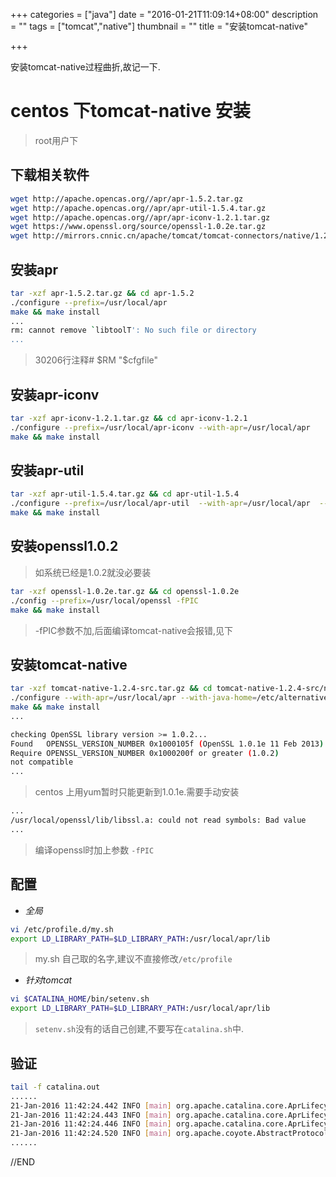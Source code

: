 +++
categories = ["java"]
date = "2016-01-21T11:09:14+08:00"
description = ""
tags = ["tomcat","native"]
thumbnail = ""
title = "安装tomcat-native"

+++

 安装tomcat-native过程曲折,故记一下.

<!--more-->

# centos 下tomcat-native 安装

> root用户下

## 下载相关软件
```bash
wget http://apache.opencas.org//apr/apr-1.5.2.tar.gz
wget http://apache.opencas.org//apr/apr-util-1.5.4.tar.gz
wget http://apache.opencas.org//apr/apr-iconv-1.2.1.tar.gz
wget https://www.openssl.org/source/openssl-1.0.2e.tar.gz
wget http://mirrors.cnnic.cn/apache/tomcat/tomcat-connectors/native/1.2.4/source/tomcat-native-1.2.4-src.tar.gz
```

## 安装apr
```bash
tar -xzf apr-1.5.2.tar.gz && cd apr-1.5.2
./configure --prefix=/usr/local/apr
make && make install
...
rm: cannot remove `libtoolT': No such file or directory
...
```

> 30206行注释#    $RM "$cfgfile"

## 安装apr-iconv

```bash
tar -xzf apr-iconv-1.2.1.tar.gz && cd apr-iconv-1.2.1
./configure --prefix=/usr/local/apr-iconv --with-apr=/usr/local/apr
make && make install
```

## 安装apr-util
```bash
tar -xzf apr-util-1.5.4.tar.gz && cd apr-util-1.5.4
./configure --prefix=/usr/local/apr-util  --with-apr=/usr/local/apr  --with-apr-iconv=/usr/local/apr-iconv/bin/apriconv
make && make install
```

## 安装openssl1.0.2

> 如系统已经是1.0.2就没必要装

```bash
tar -xzf openssl-1.0.2e.tar.gz && cd openssl-1.0.2e
./config --prefix=/usr/local/openssl -fPIC
make && make install
```

> -fPIC参数不加,后面编译tomcat-native会报错,见下

## 安装tomcat-native

```bash
tar -xzf tomcat-native-1.2.4-src.tar.gz && cd tomcat-native-1.2.4-src/native
./configure --with-apr=/usr/local/apr --with-java-home=/etc/alternatives/java_sdk --with-ssl=/usr/local/openssl
make && make install
...

checking OpenSSL library version >= 1.0.2...
Found   OPENSSL_VERSION_NUMBER 0x1000105f (OpenSSL 1.0.1e 11 Feb 2013)
Require OPENSSL_VERSION_NUMBER 0x1000200f or greater (1.0.2)
not compatible
...
```

> centos 上用yum暂时只能更新到1.0.1e.需要手动安装

``` bash
...
/usr/local/openssl/lib/libssl.a: could not read symbols: Bad value
...
```

> 编译openssl时加上参数 `-fPIC`

## 配置

- *全局*

``` bash
vi /etc/profile.d/my.sh
export LD_LIBRARY_PATH=$LD_LIBRARY_PATH:/usr/local/apr/lib
```
> my.sh 自己取的名字,建议不直接修改`/etc/profile`

- *针对tomcat*

```bash
vi $CATALINA_HOME/bin/setenv.sh
export LD_LIBRARY_PATH=$LD_LIBRARY_PATH:/usr/local/apr/lib

```

> `setenv.sh`没有的话自己创建,不要写在`catalina.sh`中.


## 验证

```bash
tail -f catalina.out
......
21-Jan-2016 11:42:24.442 INFO [main] org.apache.catalina.core.AprLifecycleListener.lifecycleEvent Loaded APR based Apache Tomcat Native library 1.2.4 using APR version 1.5.2.
21-Jan-2016 11:42:24.443 INFO [main] org.apache.catalina.core.AprLifecycleListener.lifecycleEvent APR capabilities: IPv6 [true], sendfile [true], accept filters [false], random [true].
21-Jan-2016 11:42:24.446 INFO [main] org.apache.catalina.core.AprLifecycleListener.initializeSSL OpenSSL successfully initialized (OpenSSL 1.0.2e 3 Dec 2015)
21-Jan-2016 11:42:24.520 INFO [main] org.apache.coyote.AbstractProtocol.init Initializing ProtocolHandler ["http-apr-8080"]
......
```

//END

